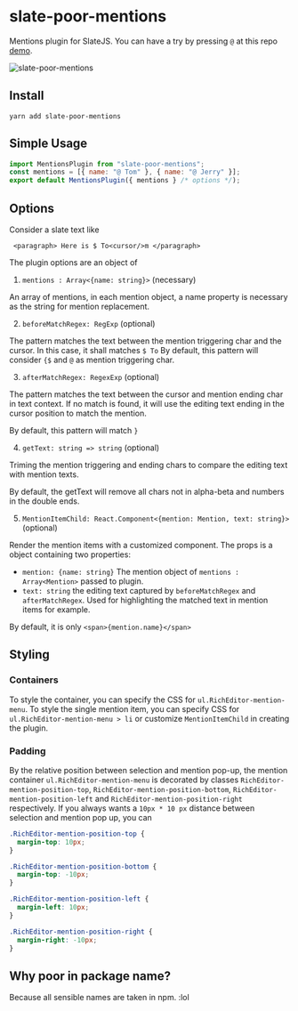 # slate-poor-mentions

Mentions plugin for SlateJS. You can have a try by pressing `@` at this repo [demo](https://zhujinxuan.github.io/slate-sensible/).

![slate-poor-mentions](https://user-images.githubusercontent.com/746159/42059094-5a7392b8-7af0-11e8-8a11-650043a0de86.png)

## Install

```
yarn add slate-poor-mentions
```

## Simple Usage

```javascript
import MentionsPlugin from "slate-poor-mentions";
const mentions = [{ name: "@ Tom" }, { name: "@ Jerry" }];
export default MentionsPlugin({ mentions } /* options */);
```

## Options

Consider a slate text like

```
 <paragraph> Here is $ To<cursor/>m </paragraph>
```

The plugin options are an object of

1.  `mentions : Array<{name: string}>` (necessary)

An array of mentions, in each mention object, a name property is necessary as the string for mention replacement.

2.  `beforeMatchRegex: RegExp` (optional)

The pattern matches the text between the mention triggering char and the cursor. In this case, it shall matches `$ To`
By default, this pattern will consider `{$` and `@` as mention triggering char.

3.  `afterMatchRegex: RegexExp` (optional)

The pattern matches the text between the cursor and mention ending char in text context.  If no match is found, it will use 
the editing text ending in the cursor position to match the mention.

By default, this pattern will match `}`

4.  `getText: string => string` (optional)

Triming the mention triggering and ending chars to compare the editing text with mention texts.

By default, the getText will remove all chars not in alpha-beta and numbers in the double ends.

5.  `MentionItemChild: React.Component<{mention: Mention, text: string}>` (optional)

Render the mention items with a customized component.  The props is a object containing two properties:

- `mention: {name: string}`  The mention object of `mentions : Array<Mention>` passed to plugin.
- `text: string` the editing text captured by `beforeMatchRegex` and `afterMatchRegex`.  Used for highlighting 
the matched text in mention items for example.

By default, it is only `<span>{mention.name}</span>`

## Styling

### Containers

To style the container, you can specify the CSS for `ul.RichEditor-mention-menu`. To style the single mention item, 
   you can specify CSS for `ul.RichEditor-mention-menu > li` or customize `MentionItemChild` in creating the plugin.

### Padding

By the relative position between selection and mention pop-up, the mention container `ul.RichEditor-mention-menu` 
is decorated by classes
`RichEditor-mention-position-top`, `RichEditor-mention-position-bottom`, `RichEditor-mention-position-left` and
`RichEditor-mention-position-right` respectively. If you always wants a `10px * 10 px` distance between selection
and mention pop up, you can

```css
.RichEditor-mention-position-top {
  margin-top: 10px;
}

.RichEditor-mention-position-bottom {
  margin-top: -10px;
}

.RichEditor-mention-position-left {
  margin-left: 10px;
}

.RichEditor-mention-position-right {
  margin-right: -10px;
}
```

## Why poor in package name?

Because all sensible names are taken in npm. :lol
